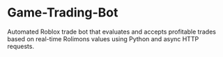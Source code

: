 # Game-Trading-Bot
Automated Roblox trade bot that evaluates and accepts profitable trades based on real-time Rolimons values using Python and async HTTP requests.
